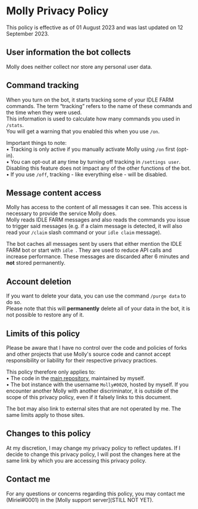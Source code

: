# Molly Privacy Policy

This policy is effective as of 01 August 2023 and was last updated on 12 September 2023.  

## User information the bot collects

Molly does neither collect nor store any personal user data.  

## Command tracking

When you turn on the bot, it starts tracking some of your IDLE FARM commands. The term “tracking” refers to the name of these commands and the time when they were used.  
This information is used to calculate how many commands you used in `/stats`.  
You will get a warning that you enabled this when you use `/on`.  

Important things to note:  
• Tracking is only active if you manually activate Molly using `/on` first (opt-in).  
• You can opt-out at any time by turning off tracking in `/settings user`. Disabling this feature does not impact any of the other functions of the bot.  
• If you use `/off`, tracking - like everything else - will be disabled.  

## Message content access

Molly has access to the content of all messages it can see. This access is necessary to provide the service Molly does.  
Molly reads IDLE FARM messages and also reads the commands you issue to trigger said messages (e.g. if a claim message is detected, it will also read your `/claim` slash command or your `idle claim` message).  

The bot caches all messages sent by users that either mention the IDLE FARM bot or start with `idle `. They are used to reduce API calls and increase performance. These messages are discarded after 6 minutes and **not** stored permanently.  

## Account deletion

If you want to delete your data, you can use the command `/purge data` to do so.  
Please note that this will **permanently** delete all of your data in the bot, it is not possible to restore any of it.  

## Limits of this policy

Please be aware that I have no control over the code and policies of forks and other projects that use Molly's source code and cannot accept responsibility or liability for their respective privacy practices.  

This policy therefore only applies to:  
• The code in the [main repository](https://github.com/MirielCH/Molly), maintained by myself.  
• The bot instance with the username `Molly#0020`, hosted by myself. If you encounter another Molly with another discriminator, it is outside of the scope of this privacy policy, even if it falsely links to this document.  

The bot may also link to external sites that are not operated by me. The same limits apply to those sites.  

## Changes to this policy

At my discretion, I may change my privacy policy to reflect updates. If I decide to change this privacy policy, I will post the changes here at the same link by which you are accessing this privacy policy.  

## Contact me

For any questions or concerns regarding this policy, you may contact me (Miriel#0001) in the [Molly support server](STILL NOT YET).
